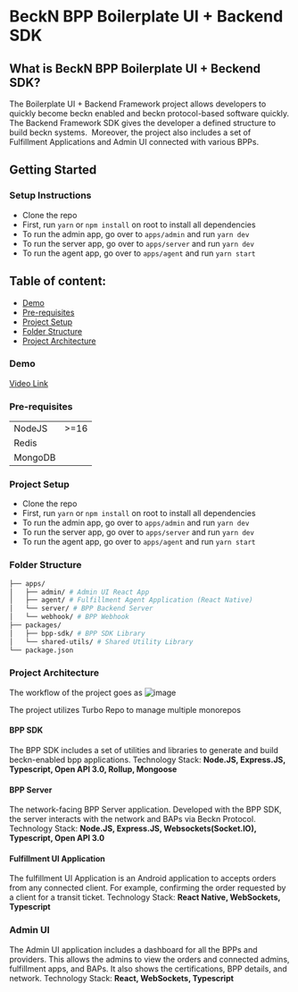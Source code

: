 # BeckN BPP Boilerplate UI + Backend SDK

## What is BeckN BPP Boilerplate UI + Beckend SDK?
The Boilerplate UI + Backend Framework project allows developers to quickly become beckn enabled and beckn protocol-based software quickly. The Backend Framework SDK gives the developer a defined structure to build beckn systems. 
Moreover, the project also includes a set of Fulfillment Applications and Admin UI connected with various BPPs.


## Getting Started
### Setup Instructions
- Clone the repo
- First, run `yarn` or `npm install` on root to install all dependencies
- To run the admin app, go over to `apps/admin` and run `yarn dev`
- To run the server app, go over to `apps/server` and run `yarn dev`
- To run the agent app, go over to `apps/agent` and run `yarn start`

## Table of content:
 - [Demo](#demo)
 - [Pre-requisites](#pre-requisites)
 - [Project Setup](#item-three)
 - [Folder Structure](#folder-structure)
 - [Project Architecture](#project-architecture)

### Demo
[Video Link](https://drive.google.com/drive/folders/1oq_WaSFB_w2BoajKSJiPsFr1_UCQ3f8X)

<a id="pre-requisites"></a>
### Pre-requisites

<table>
  <tr>
    <td>NodeJS</td>
    <td>>=16</td>
  </tr>
  <tr>
    <td>Redis</td>
    <td> <span/> </td>
  </tr>
  <tr>
    <td>MongoDB</td>
    <td> <span/> </td> 
  </tr>
</table>

<a id="project-setup"></a>
### Project Setup
- Clone the repo
- First, run `yarn` or `npm install` on root to install all dependencies
- To run the admin app, go over to `apps/admin` and run `yarn dev`
- To run the server app, go over to `apps/server` and run `yarn dev`
- To run the agent app, go over to `apps/agent` and run `yarn start`


<a id="folder-structure"></a>
### Folder Structure
```bash
├── apps/
│   ├── admin/ # Admin UI React App
│   ├── agent/ # Fulfillment Agent Application (React Native)
│   └── server/ # BPP Backend Server
│   └── webhook/ # BPP Webhook
├── packages/
│   ├── bpp-sdk/ # BPP SDK Library
│   └── shared-utils/ # Shared Utility Library
└── package.json
```

<a id="project-architecture"></a>
### Project Architecture

The workflow of the project goes as
![image](https://github.com/Sarfraz-droid/BPP-Boilerplate-SDK/assets/73013838/838a6642-9a14-4085-8b6b-fb2ff371a512)

The project utilizes Turbo Repo to manage multiple monorepos

#### BPP SDK

The BPP SDK includes a set of utilities and libraries to generate and build beckn-enabled bpp applications.
Technology Stack: **Node.JS, Express.JS, Typescript, Open API 3.0, Rollup, Mongoose**

#### BPP Server

The network-facing BPP Server application. Developed with the BPP SDK, the server interacts with the network and BAPs via Beckn Protocol.
Technology Stack: **Node.JS, Express.JS, Websockets(Socket.IO), Typescript, Open API 3.0**

#### Fulfillment UI Application

The fulfillment UI Application is an Android application to accepts orders from any connected client. For example, confirming the order requested by a client for a transit ticket.
Technology Stack: **React Native, WebSockets, Typescript**

### Admin UI

The Admin UI application includes a dashboard for all the BPPs and providers. This allows the admins to view the orders and connected admins, fulfillment apps, and BAPs. It also shows the certifications, BPP details, and network.
Technology Stack: **React, WebSockets, Typescript**
